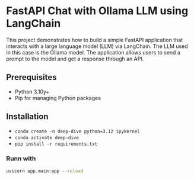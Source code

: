 # FastAPI Chat with Ollama LLM using LangChain

This project demonstrates how to build a simple FastAPI application that interacts with a large language model (LLM) via LangChain. The LLM used in this case is the Ollama model. The application allows users to send a prompt to the model and get a response through an API.

## Prerequisites

- Python 3.10y+
- Pip for managing Python packages


## Installation
* `conda create -n deep-dive python=3.12 ipykernel`
* `conda activate deep-dive`
* `pip install -r requirements.txt`
### Runn with

```bash
uvicorn app.main:app --reload
```